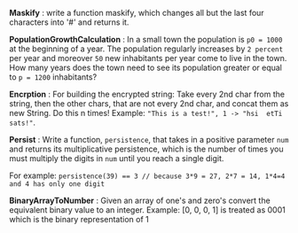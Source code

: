 **Maskify** : write a function maskify, which changes all but the last four characters into '#' and returns it.

**PopulationGrowthCalculation** : In a small town the population is `p0 = 1000` at the beginning of a year. The population regularly increases by `2 percent` per year and moreover `50` new inhabitants per year come to live in the town. How many years does the town need to see its population greater or equal to `p = 1200` inhabitants?

**Encrption** : For building the encrypted string: Take every 2nd char from the string, then the other chars, that are not every 2nd char, and concat them as new String. Do this n times! Example:	`"This is a test!", 1 -> "hsi  etTi sats!"`.

**Persist** : Write a function, `persistence`, that takes in a positive parameter `num` and returns its multiplicative persistence, which is the number of times you must multiply the digits in `num` until you reach a single digit.

For example: `persistence(39) == 3 // because 3*9 = 27, 2*7 = 14, 1*4=4  and 4 has only one digit`

**BinaryArrayToNumber** : Given an array of one's and zero's convert the equivalent binary value to an integer. Example: [0, 0, 0, 1] is treated as 0001 which is the binary representation of 1